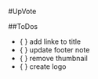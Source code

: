 #UpVote

##ToDos
- { } add linke to title
- { } update footer note
- { } remove thumbnail
- { } create logo
